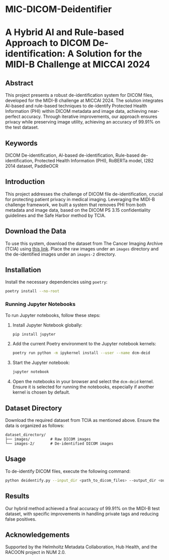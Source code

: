 # MIC-DICOM-Deidentifier

# A Hybrid AI and Rule-based Approach to DICOM De-identification: A Solution for the MIDI-B Challenge at MICCAI 2024

## Abstract
This project presents a robust de-identification system for DICOM files, developed for the MIDI-B challenge at MICCAI 2024. The solution integrates AI-based and rule-based techniques to de-identify Protected Health Information (PHI) within DICOM metadata and image data, achieving near-perfect accuracy. Through iterative improvements, our approach ensures privacy while preserving image utility, achieving an accuracy of 99.91% on the test dataset.

## Keywords
DICOM De-identification, AI-based de-identification, Rule-based de-identification, Protected Health Information (PHI), RoBERTa model, I2B2 2014 dataset, PaddleOCR

## Introduction
This project addresses the challenge of DICOM file de-identification, crucial for protecting patient privacy in medical imaging. Leveraging the MIDI-B challenge framework, we built a system that removes PHI from both metadata and image data, based on the DICOM PS 3.15 confidentiality guidelines and the Safe Harbor method by TCIA.

## Download the Data
To use this system, download the dataset from The Cancer Imaging Archive (TCIA) using [this link](https://wiki.cancerimagingarchive.net/pages/viewpage.action?pageId=80969777). Place the raw images under an `images` directory and the de-identified images under an `images-2` directory.

## Installation
Install the necessary dependencies using `poetry`:
```bash
poetry install --no-root
```

### Running Jupyter Notebooks
To run Jupyter notebooks, follow these steps:
1. Install Jupyter Notebook globally:
   ```bash
   pip install jupyter
   ```
2. Add the current Poetry environment to the Jupyter notebook kernels:
   ```bash
   poetry run python -m ipykernel install --user --name dcm-deid
   ```
3. Start the Jupyter notebook:
   ```bash
   jupyter notebook
   ```
4. Open the notebooks in your browser and select the `dcm-deid` kernel. Ensure it is selected for running the notebooks, especially if another kernel is chosen by default.

## Dataset Directory
Download the required dataset from TCIA as mentioned above. Ensure the data is organized as follows:
```
dataset_directory/
├── images/         # Raw DICOM images
└── images-2/       # De-identified DICOM images
```

## Usage
To de-identify DICOM files, execute the following command:
```bash
python deidentify.py --input_dir <path_to_dicom_files> --output_dir <output_path>
```

## Results
Our hybrid method achieved a final accuracy of 99.91% on the MIDI-B test dataset, with specific improvements in handling private tags and reducing false positives.

## Acknowledgements
Supported by the Helmholtz Metadata Collaboration, Hub Health, and the RACOON project in NUM 2.0.

